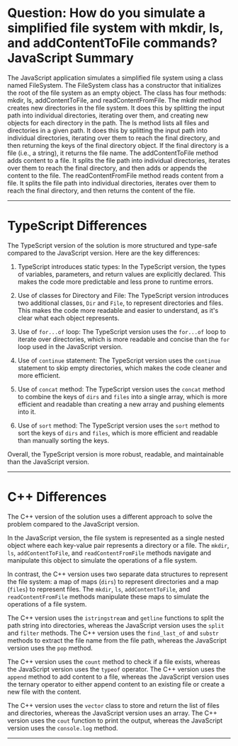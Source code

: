 # Question: How do you simulate a simplified file system with mkdir, ls, and addContentToFile commands? JavaScript Summary

The JavaScript application simulates a simplified file system using a class named FileSystem. The FileSystem class has a constructor that initializes the root of the file system as an empty object. The class has four methods: mkdir, ls, addContentToFile, and readContentFromFile. The mkdir method creates new directories in the file system. It does this by splitting the input path into individual directories, iterating over them, and creating new objects for each directory in the path. The ls method lists all files and directories in a given path. It does this by splitting the input path into individual directories, iterating over them to reach the final directory, and then returning the keys of the final directory object. If the final directory is a file (i.e., a string), it returns the file name. The addContentToFile method adds content to a file. It splits the file path into individual directories, iterates over them to reach the final directory, and then adds or appends the content to the file. The readContentFromFile method reads content from a file. It splits the file path into individual directories, iterates over them to reach the final directory, and then returns the content of the file.

---

# TypeScript Differences

The TypeScript version of the solution is more structured and type-safe compared to the JavaScript version. Here are the key differences:

1. TypeScript introduces static types: In the TypeScript version, the types of variables, parameters, and return values are explicitly declared. This makes the code more predictable and less prone to runtime errors.

2. Use of classes for Directory and File: The TypeScript version introduces two additional classes, `Dir` and `File`, to represent directories and files. This makes the code more readable and easier to understand, as it's clear what each object represents.

3. Use of `for...of` loop: The TypeScript version uses the `for...of` loop to iterate over directories, which is more readable and concise than the `for` loop used in the JavaScript version.

4. Use of `continue` statement: The TypeScript version uses the `continue` statement to skip empty directories, which makes the code cleaner and more efficient.

5. Use of `concat` method: The TypeScript version uses the `concat` method to combine the keys of `dirs` and `files` into a single array, which is more efficient and readable than creating a new array and pushing elements into it.

6. Use of `sort` method: The TypeScript version uses the `sort` method to sort the keys of `dirs` and `files`, which is more efficient and readable than manually sorting the keys.

Overall, the TypeScript version is more robust, readable, and maintainable than the JavaScript version.

---

# C++ Differences

The C++ version of the solution uses a different approach to solve the problem compared to the JavaScript version. 

In the JavaScript version, the file system is represented as a single nested object where each key-value pair represents a directory or a file. The `mkdir`, `ls`, `addContentToFile`, and `readContentFromFile` methods navigate and manipulate this object to simulate the operations of a file system.

In contrast, the C++ version uses two separate data structures to represent the file system: a map of maps (`dirs`) to represent directories and a map (`files`) to represent files. The `mkdir`, `ls`, `addContentToFile`, and `readContentFromFile` methods manipulate these maps to simulate the operations of a file system.

The C++ version uses the `istringstream` and `getline` functions to split the path string into directories, whereas the JavaScript version uses the `split` and `filter` methods. The C++ version uses the `find_last_of` and `substr` methods to extract the file name from the file path, whereas the JavaScript version uses the `pop` method.

The C++ version uses the `count` method to check if a file exists, whereas the JavaScript version uses the `typeof` operator. The C++ version uses the `append` method to add content to a file, whereas the JavaScript version uses the ternary operator to either append content to an existing file or create a new file with the content.

The C++ version uses the `vector` class to store and return the list of files and directories, whereas the JavaScript version uses an array. The C++ version uses the `cout` function to print the output, whereas the JavaScript version uses the `console.log` method.

---
